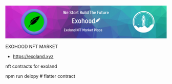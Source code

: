 ![Title](exoland.png)

EXOHOOD NFT MARKET

* https://exoland.xyz

nft contracts for exoland

npm run delopy # flatter contract


